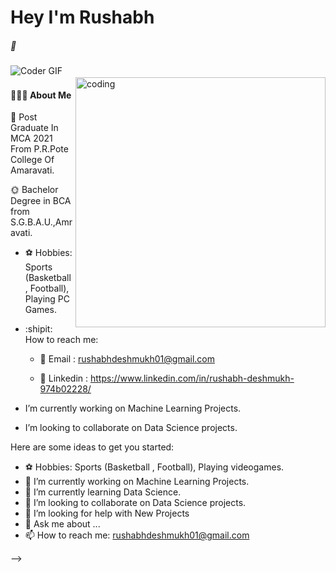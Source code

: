 <h1> Hey I'm Rushabh  </h1>
<h5> 🍁 </h5>
<img align="center" alt="Coder GIF" src="https://indoanalytica.com/static/images/bannerr.gif" />
<img src="https://raw.githubusercontent.com/andreasbm/readme/master/assets/lines/colored.png" img width="5000" height="2" />
<img align="right" alt="coding" width="400" src="https://blog.imarticus.org/wp-content/uploads/2020/05/de.gif">



<h4> 👨🏻‍💻 About Me </h4>

🌈 Post Graduate In MCA 2021 From P.R.Pote College Of Amaravati.

🌞 Bachelor Degree in BCA from S.G.B.A.U.,Amravati.



- ⚽️ Hobbies: Sports (Basketball , Football), Playing PC Games.
- :shipit: How to reach me:

   * 📍 Email : rushabhdeshmukh01@gmail.com
    
   * 📍 Linkedin : https://www.linkedin.com/in/rushabh-deshmukh-974b02228/
  
 

- I’m currently working on Machine Learning Projects.
- I’m looking to collaborate on Data Science projects.

Here are some ideas to get you started:
- ⚽️ Hobbies: Sports (Basketball , Football), Playing videogames.
- 🔭 I’m currently working on Machine Learning Projects.
- 🌱 I’m currently learning Data Science.
- 👯 I’m looking to collaborate on Data Science projects.
- 🤔 I’m looking for help with New Projects
- 💬 Ask me about ...
- 📫 How to reach me: rushabhdeshmukh01@gmail.com

-->
